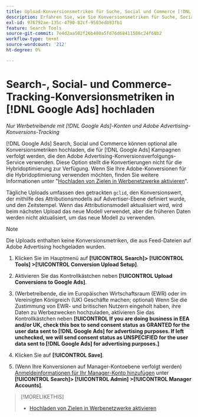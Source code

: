 ```yaml
---
title: Upload-Konversionsmetriken für Suche, Social und Commerce [!DNL Google Ads]
description: Erfahren Sie, wie Sie Konversionsmetriken für Suche, Social und Commerce-Tracking in hochladen [!DNL Google Ads].
exl-id: 976792ae-135c-4790-82cf-9503edb93fb1
feature: Search Tools
source-git-commit: 7e4d2aa502f26b480a5fd76d68411586c24f68b2
workflow-type: tm+mt
source-wordcount: '212'
ht-degree: 0%

---
```


# Search-, Social- und Commerce-Tracking-Konversionsmetriken in [!DNL Google Ads] hochladen

*Nur Werbetreibende mit [!DNL Google Ads]-Konten und Adobe Advertising-Konversions-Tracking*

[!DNL Google Ads] Search, Social und Commerce können optional alle Konversionsmetriken hochladen, die für [!DNL Google Ads] Kampagnen verfolgt werden, die den Adobe Advertising-Konversionsverfolgungs-Service verwenden. Diese Option stellt die Konvertierungen nicht für die Hybridoptimierung zur Verfügung. Wenn Sie Ihre Adobe-Konversionen für die Hybridoptimierung verwenden möchten, finden Sie weitere Informationen unter &quot;[Hochladen von Zielen in Werbenetzwerke aktivieren](objective-upload-to-networks.md)&quot;.

Tägliche Uploads umfassen den getrackten `gclid`, den Konversionswert, der mithilfe des Attributionsmodells auf Advertiser-Ebene definiert wurde, und den Zeitstempel. Wenn das Attributionsmodell aktualisiert wird, wird beim nächsten Upload das neue Modell verwendet, aber die früheren Daten werden nicht aktualisiert, um das neue Modell zu verwenden.

>[!NOTE]
>
>Die Uploads enthalten keine Konversionsmetriken, die aus Feed-Dateien auf Adobe Advertising hochgeladen wurden.

1. Klicken Sie im Hauptmenü auf **[!UICONTROL Search]> [!UICONTROL Tools] >[!UICONTROL Conversion Upload Setup]**.

1. Aktivieren Sie das Kontrollkästchen neben **[!UICONTROL Upload Conversions to Google Ads]**.

1. (Werbetreibende, die im Europäischen Wirtschaftsraum (EWR) oder im Vereinigten Königreich (UK) Geschäfte machen; optional) Wenn Sie die Zustimmung von EWR- und britischen Nutzern eingeholt haben, ihre Daten zu Werbezwecken hochzuladen, aktivieren Sie das Kontrollkästchen neben **[!UICONTROL If you are doing business in EEA and/or UK, check this box to send consent status as GRANTED for the user data sent to [!DNL Google Ads] for advertising purposes. If left unchecked, we will send consent status as UNSPECIFIED for the user data sent to [!DNL Google Ads] for advertising purposes.]**

1. Klicken Sie auf **[!UICONTROL Save]**.

1. (Wenn Ihre Konversionen auf Manager-Kontoebene verfolgt werden) [Anmeldeinformationen für Ihr Manager-Konto hinzufügen](/help/search-social-commerce/admin/manager-accounts.md) unter **[!UICONTROL Search]> [!UICONTROL Admin] >[!UICONTROL Manager Accounts]**.

>[!MORELIKETHIS]
>
>* [Hochladen von Zielen in Werbenetzwerke aktivieren](objective-upload-to-networks.md)
